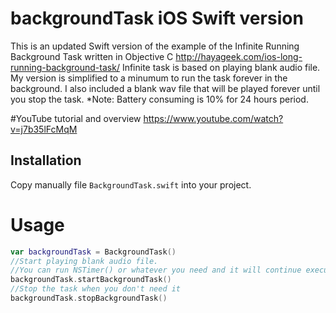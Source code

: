 # backgroundTask iOS Swift version

This is an updated Swift version of the example of the Infinite Running Background Task written in Objective C
http://hayageek.com/ios-long-running-background-task/ 
Infinite task is based on playing blank audio file.
My version is simplified to a minumum to run the task forever in the background.
I also included a blank wav file that will be played forever until you stop the task.
*Note: Battery consuming is 10% for 24 hours period. 

#YouTube tutorial and overview 
https://www.youtube.com/watch?v=j7b35lFcMqM

## Installation
Copy manually file `BackgroundTask.swift` into your project.

# Usage
```Swift
var backgroundTask = BackgroundTask()
//Start playing blank audio file. 
//You can run NSTimer() or whatever you need and it will continue executing in the background.
backgroundTask.startBackgroundTask() 
//Stop the task when you don't need it 
backgroundTask.stopBackgroundTask()
```


